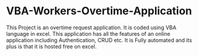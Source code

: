 # VBA-Workers-Overtime-Application
This Project is an overtime request application. It is coded using VBA language in excel. This application has all the features of an online application including Authentication, CRUD etc. It is Fully automated and its plus is that it is hosted free on excel.  
